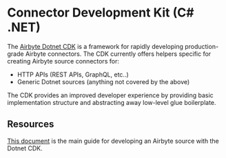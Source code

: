 # Connector Development Kit \(C# .NET\)

The [Airbyte Dotnet CDK](https://github.com/mrhamburg/airbyte.cdk.dotnet) is a framework for rapidly developing production-grade Airbyte connectors. The CDK currently offers helpers specific for creating Airbyte source connectors for:

* HTTP APIs \(REST APIs, GraphQL, etc..\)
* Generic Dotnet sources \(anything not covered by the above\)

The CDK provides an improved developer experience by providing basic implementation structure and abstracting away low-level glue boilerplate.

## Resources

[This document](https://github.com/mrhamburg/airbyte.cdk.dotnet/blob/main/README.md) is the main guide for developing an Airbyte source with the Dotnet CDK.

